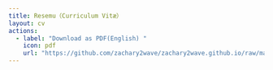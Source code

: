 ```yaml
---
title: Resemu（Curriculum Vitæ）
layout: cv
actions:
  - label: "Download as PDF(English) "
    icon: pdf
    url: "https://github.com/zachary2wave/zachary2wave.github.io/raw/master/assets/CV%20.pdf" 
---
```


